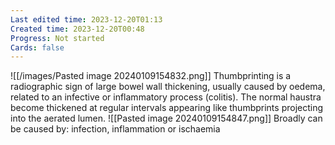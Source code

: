 ```yaml
---
Last edited time: 2023-12-20T01:13
Created time: 2023-12-20T00:48
Progress: Not started
Cards: false
---
```

![[/images/Pasted image 20240109154832.png]]
Thumbprinting is a radiographic sign of large bowel wall thickening, usually caused by oedema, related to an infective or inflammatory process (colitis). The normal haustra become thickened at regular intervals appearing like thumbprints projecting into the aerated lumen.
![[Pasted image 20240109154847.png]]
Broadly can be caused by: infection, inflammation or ischaemia